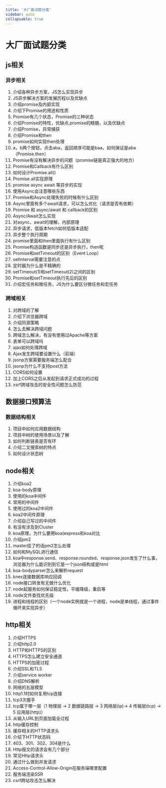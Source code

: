 ```yaml
---
title: '大厂面试题分类'
sidebar: auto
collapsable: true
---
```


# 大厂面试题分类

## js相关
### 异步相关
1. 介绍各种异步方案，JS怎么实现异步
2. JS异步解决方案的发展历程以及优缺点
3. 介绍promise及内部实现
4. 介绍下Promise的用途和性质
5. Promise有几个状态，Promise的三种状态
6. 介绍Promise的特性，优缺点,promise的精髓，以及优缺点
7. 介绍Promise，异常捕获
8. 介绍Promise和then
9. promise如何实现then处理
10. a，b两个按钮，点击aba，返回顺序可能是baa，如何保证是aba（Promise.then）
11. Promise有没有解决异步的问题（promise链是真正强大的地方）
12. Promise和Callback有什么区别
13. 如何设计Promise.all()
14. Promise.all实现原理
15. promise async await 等异步的实现
16. 使用Async会注意哪些东西
17. Promise和Async处理失败的时候有什么区别
18. Async里面有多个await请求，可以怎么优化（请求是否有依赖）
19. Promise 和 async/await 和 callback的区别
20. Async/Await怎么实现
21. 对async、await的理解，内部原理
22. 异步请求，低版本fetch如何低版本适配
23. 异步整个执行周期
24. promise里面和then里面执行有什么区别
25. Promise构造函数是同步还是异步执行，then呢
26. Promise和setTimeout的区别（Event Loop）
27. setInterval需要注意的点
28. 定时器为什么是不精确的
29. setTimeout(1)和setTimeout(2)之间的区别
30. Promise和setTimeout执行先后的区别
31. 介绍宏任务和微任务，JS为什么要区分微任务和宏任务

### 跨域相关
1. 对跨域的了解
2. 介绍下浏览器跨域
3. 介绍同源策略
4. 怎么去解决跨域问题
5. 跨域怎么解决，有没有使用过Apache等方案
6. 表单可以跨域吗
7. ajax如何处理跨域
8. Ajax发生跨域要设置什么（前端）
9. jsonp方案需要服务端怎么配合
10. jsonp为什么不支持post方法
11. CORS如何设置
12. 加上CORS之后从发起到请求正式成功的过程
13. xsrf跨域攻击的安全性问题怎么防范

## 数据接口预算法
### 数据结构相关
1. 项目中如何应用数据结构
2. 项目中树的使用场景以及了解
3. 如何判断链表是否有环
4. 介绍二叉搜索树的特点
5. 如何设计状态树

## node相关
1. 介绍koa2
2. koa-body原理
3. 使用的koa中间件
4. 常用的中间件
5. 使用过的koa2中间件
6. koa2中间件原理
7. 介绍自己写过的中间件
8. 有没有涉及到Cluster
9. koa原理，为什么要用koa(express和koa对比
10. 介绍pm2
11. master挂了的话pm2怎么处理
12. 如何和MySQL进行通信
13. koa中response.send、response.rounded、response.json发生了什么事，浏览器为什么能识别到它是一个json结构或是html
14. koa-bodyparser怎么来解析request
15. knex连接数据库响应回调
16. node接口转发有无做什么优化
17. node起服务如何保证稳定性，平缓降级，重启等
18. node文件查找优先级
19. 进程和线程的区别（一个node实例就是一个进程，node是单线程，通过事件循环来实现异步）

## http相关
1. 介绍HTTPS
2. 介绍http2.0
3. HTTP和HTTPS的区别
4. HTTPS怎么建立安全通道
5. HTTPS的加密过程
6. 介绍SSL和TLS
7. 介绍service worker
8. 介绍DNS解析
9. 网络的五层模型
10. http1.1时如何复用tcp连接
11. tcp3次握手
12. tcp属于哪一层（1 物理层 -> 2 数据链路层 -> 3 网络层(ip)-> 4 传输层(tcp) -> 5 应用层(http)）
13. 从输入URL到页面加载全过程
14. http缓存控制
15. 缓存相关的HTTP请求头
16. 介绍下HTTP状态码
17. 403、301、302、304是什么
18. Http报文的请求会有几个部分
19. 常见Http请求头
20. 通过什么做到并发请求
21. Access-Control-Allow-Origin在服务端哪里配置
22. 服务端渲染SSR
23. csrf跨站攻击怎么解决





